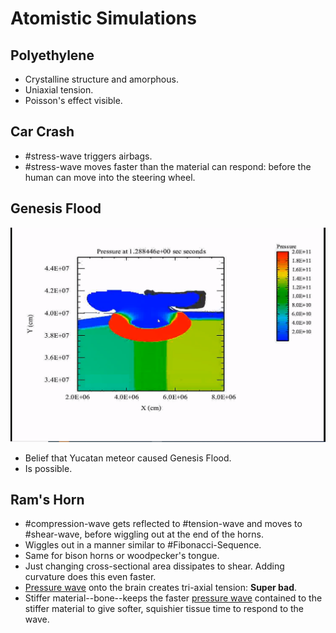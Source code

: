 # Atomistic Simulations

## Polyethylene
- Crystalline structure and amorphous.
- Uniaxial tension.
- Poisson's effect visible.

## Car Crash
- #stress-wave triggers airbags. 
- #stress-wave moves faster than the material can respond: before the human can move into the steering wheel.

## Genesis Flood
![](../../../attachments/engr-743-001-damage-and-fracture/yukatan_meteor_210416_125948_EST.png)

- Belief that Yucatan meteor caused Genesis Flood.
- Is possible.

## Ram's Horn
- #compression-wave gets reflected to #tension-wave and moves to #shear-wave, before wiggling out at the end of the horns.
- Wiggles out in a manner similar to #Fibonacci-Sequence.
- Same for bison horns or woodpecker's tongue.
- Just changing cross-sectional area dissipates to shear. Adding curvature does this even faster.
- [Pressure wave](pressure-wave.md) onto the brain creates tri-axial tension: **Super bad**.
- Stiffer material--bone--keeps the faster [pressure wave](pressure-wave.md) contained to the stiffer material to give softer, squishier tissue time to respond to the wave.